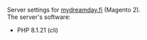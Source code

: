 Server settings for [mydreamday.fi](https://mydreamday.fi) (Magento 2).  
The server's software:
- PHP 8.1.21 (cli)